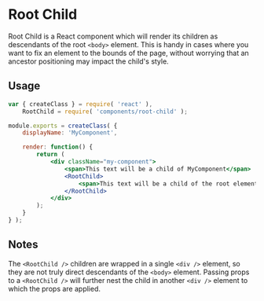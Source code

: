 Root Child
==========

Root Child is a React component which will render its children as descendants
of the root `<body>` element. This is handy in cases where you want to fix
an element to the bounds of the page, without worrying that an ancestor
positioning may impact the child's style.

## Usage

```jsx
var { createClass } = require( 'react' ),
	RootChild = require( 'components/root-child' );

module.exports = createClass( {
	displayName: 'MyComponent',

	render: function() {
		return (
			<div className="my-component">
				<span>This text will be a child of MyComponent</span>
				<RootChild>
					<span>This text will be a child of the root element, not of MyComponent</span>
				</RootChild>
			</div>
		);
	}
} );
```

## Notes

The `<RootChild />` children are wrapped in a single `<div />` element,
so they are not truly direct descendants of the `<body>` element.
Passing props to a `<RootChild />` will further nest the child in 
another `<div />` element to which the props are applied.
